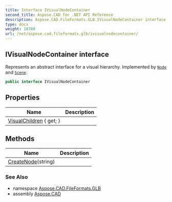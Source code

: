 ```yaml
---
title: Interface IVisualNodeContainer
second_title: Aspose.CAD for .NET API Reference
description: Aspose.CAD.FileFormats.GLB.IVisualNodeContainer interface. Represents an abstract interface for a visual hierarchy. Implemented by Node and Scene
type: docs
weight: 10780
url: /net/aspose.cad.fileformats.glb/ivisualnodecontainer/
---
```

## IVisualNodeContainer interface

Represents an abstract interface for a visual hierarchy. Implemented by [`Node`](../node/) and [`Scene`](../scene/).

```csharp
public interface IVisualNodeContainer
```

## Properties

| Name | Description |
| --- | --- |
| [VisualChildren](../../aspose.cad.fileformats.glb/ivisualnodecontainer/visualchildren/) { get; } |  |

## Methods

| Name | Description |
| --- | --- |
| [CreateNode](../../aspose.cad.fileformats.glb/ivisualnodecontainer/createnode/)(string) |  |

### See Also

* namespace [Aspose.CAD.FileFormats.GLB](../../aspose.cad.fileformats.glb/)
* assembly [Aspose.CAD](../../)


